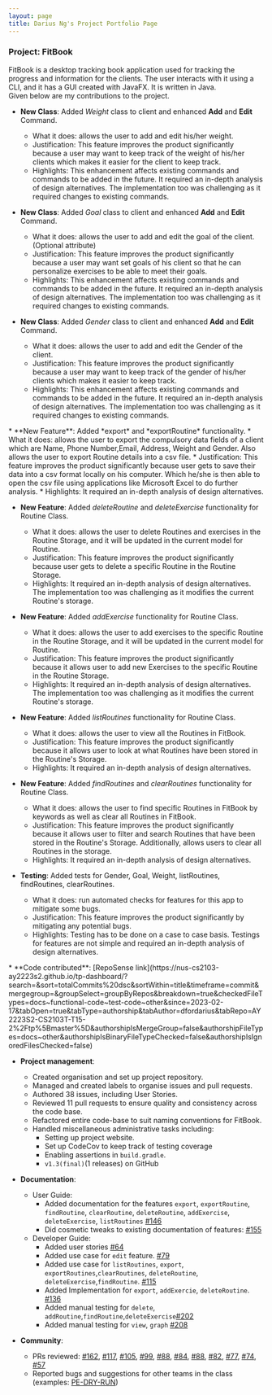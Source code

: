 ```yaml
---
layout: page
title: Darius Ng's Project Portfolio Page
---
```

### Project: FitBook

FitBook is a desktop tracking book application used for tracking the progress and information
for the clients. The user interacts with it using a CLI, and it has a GUI created with JavaFX.
It is written in Java. <br>
Given below are my contributions to the project.

* **New Class**: Added *Weight* class to client and enhanced **Add** and **Edit** Command.
  * What it does: allows the user to add and edit his/her weight.
  * Justification: This feature improves the product significantly because a user may want to keep track of the
    weight of his/her clients which makes it easier for the client to keep track.
  * Highlights: This enhancement affects existing commands and commands to be added in the future. It required an in-depth analysis of design alternatives. The implementation too was challenging as it required changes to existing commands.

* **New Class**: Added *Goal* class to client and enhanced **Add** and **Edit** Command.
  * What it does: allows the user to add and edit the goal of the client. (Optional attribute)
  * Justification: This feature improves the product significantly because a user may want set goals of his client
    so that he can personalize exercises to be able to meet their goals.
  * Highlights: This enhancement affects existing commands and commands to be added in the future. It required an in-depth analysis of design alternatives. The implementation too was challenging as it required changes to existing commands.

* **New Class**: Added *Gender* class to client and enhanced **Add** and **Edit** Command.
  * What it does: allows the user to add and edit the Gender of the client.
  * Justification: This feature improves the product significantly because a user may want to keep track of the
    gender of his/her clients which makes it easier to keep track.
  * Highlights: This enhancement affects existing commands and commands to be added in the future. It required an in-depth analysis of design alternatives. The implementation too was challenging as it required changes to existing commands.
<div style="page-break-after: always;"></div>
* **New Feature**: Added *export* and *exportRoutine* functionality.
  * What it does: allows the user to export the compulsory data fields of a client which are Name, Phone Number,Email, Address, Weight and Gender. Also allows the user to export Routine details into a csv file.
  * Justification: This feature improves the product significantly because user gets to save their data into a csv format locally on his computer. Which he/she is then able to open the csv file using applications like Microsoft Excel to do further analysis.
  * Highlights: It required an in-depth analysis of design alternatives.

* **New Feature**: Added *deleteRoutine* and *deleteExercise* functionality for Routine Class.
  * What it does: allows the user to delete Routines and exercises in the Routine Storage, and it will be updated in the current model for Routine.
  * Justification: This feature improves the product significantly because user gets to delete a specific Routine in the Routine Storage.
  * Highlights: It required an in-depth analysis of design alternatives. The implementation too was challenging as it modifies the current Routine's storage.

* **New Feature**: Added *addExercise* functionality for Routine Class.
  * What it does: allows the user to add exercises to the specific Routine in the Routine Storage, and it will be updated in the current model for Routine.
  * Justification: This feature improves the product significantly because it allows user to add new Exercises to the specific Routine in the Routine Storage.
  * Highlights: It required an in-depth analysis of design alternatives. The implementation too was challenging as it modifies the current Routine's storage.

* **New Feature**: Added *listRoutines* functionality for Routine Class.
  * What it does: allows the user to view all the Routines in FitBook.
  * Justification: This feature improves the product significantly because it allows user to look at what Routines have been stored in the Routine's Storage.
  * Highlights: It required an in-depth analysis of design alternatives.

* **New Feature**: Added *findRoutines* and *clearRoutines* functionality for Routine Class.
  * What it does: allows the user to find specific Routines in FitBook by keywords as well as clear all Routines in FitBook.
  * Justification: This feature improves the product significantly because it allows user to filter and search Routines that have been stored in the Routine's Storage. Additionally, allows users to clear all Routines in the storage.
  * Highlights: It required an in-depth analysis of design alternatives.

* **Testing**: Added tests for Gender, Goal, Weight, listRoutines, findRoutines, clearRoutines.
  * What it does: run automated checks for features for this app to mitigate some bugs.
  * Justification: This feature improves the product significantly by mitigating any potential bugs.
  * Highlights: Testing has to be done on a case to case basis. Testings for features are not simple and required an in-depth analysis of design alternatives.
  
<div style="page-break-after: always;"></div>
* **Code contributed**: [RepoSense link](https://nus-cs2103-ay2223s2.github.io/tp-dashboard/?search=&sort=totalCommits%20dsc&sortWithin=title&timeframe=commit&mergegroup=&groupSelect=groupByRepos&breakdown=true&checkedFileTypes=docs~functional-code~test-code~other&since=2023-02-17&tabOpen=true&tabType=authorship&tabAuthor=dfordarius&tabRepo=AY2223S2-CS2103T-T15-2%2Ftp%5Bmaster%5D&authorshipIsMergeGroup=false&authorshipFileTypes=docs~other&authorshipIsBinaryFileTypeChecked=false&authorshipIsIgnoredFilesChecked=false)

* **Project management**:
  * Created organisation and set up project repository.
  * Managed and created labels to organise issues and pull requests.
  * Authored 38 issues, including User Stories.
  * Reviewed 11 pull requests to ensure quality and consistency across the code base.
  * Refactored entire code-base to suit naming conventions for FitBook.
  * Handled miscellaneous administrative tasks including:
    * Setting up project website.
    * Set up CodeCov to keep track of testing coverage
    * Enabling assertions in `build.gradle`.
    * `v1.3(final)`(1 releases) on GitHub

* **Documentation**:
  * User Guide:
    * Added documentation for the features `export`, `exportRoutine`, `findRoutine`, `clearRoutine`, `deleteRoutine`, `addExercise`, `deleteExercise`, `listRoutines` [\#146](https://github.com/AY2223S2-CS2103T-T15-2/tp/pull/146/files#diff-b50feaf9240709b6b02fb9584696b012c2a69feeba89e409952cc2f401f373fb)
    * Did cosmetic tweaks to existing documentation of features: [\#155](https://github.com/AY2223S2-CS2103T-T15-2/tp/pull/155/files)
  * Developer Guide:
    * Added user stories [\#64](https://github.com/AY2223S2-CS2103T-T15-2/tp/pull/64/files)
    * Added use case for  `edit` feature. [\#79](https://github.com/AY2223S2-CS2103T-T15-2/tp/pull/79/files)
    * Added use case for `listRoutines`, `export`, `exportRoutines`,`clearRoutines`, `deleteRoutine`, `deleteExercise`,`findRoutine`. [\#115](https://github.com/AY2223S2-CS2103T-T15-2/tp/pull/115/files)
    * Added Implementation for `export`, `addExercie`, `deleteRoutine`. [\#136](https://github.com/AY2223S2-CS2103T-T15-2/tp/pull/136/files)
    * Added manual testing for `delete`, `addRoutine`,`findRoutine`,`deleteExercise`[\#202](https://github.com/AY2223S2-CS2103T-T15-2/tp/pull/202/files)
    * Added manual testing for `view`, `graph` [\#208](https://github.com/AY2223S2-CS2103T-T15-2/tp/pull/208/files)
* **Community**:
   * PRs reviewed: [\#162](https://github.com/AY2223S2-CS2103T-T15-2/tp/pull/162), [\#117](https://github.com/AY2223S2-CS2103T-T15-2/tp/pull/117), [\#105](https://github.com/AY2223S2-CS2103T-T15-2/tp/pull/105), [\#99](https://github.com/AY2223S2-CS2103T-T15-2/tp/pull/99), [\#88](https://github.com/AY2223S2-CS2103T-T15-2/tp/pull/88), [\#84](https://github.com/AY2223S2-CS2103T-T15-2/tp/pull/84), [\#88](https://github.com/AY2223S2-CS2103T-T15-2/tp/pull/88), [\#82](https://github.com/AY2223S2-CS2103T-T15-2/tp/pull/82), [\#77](https://github.com/AY2223S2-CS2103T-T15-2/tp/pull/77), [\#74](https://github.com/AY2223S2-CS2103T-T15-2/tp/pull/74), [\#57](https://github.com/AY2223S2-CS2103T-T15-2/tp/pull/57)
   * Reported bugs and suggestions for other teams in the class (examples: [PE-DRY-RUN](https://github.com/dfordarius/ped))
